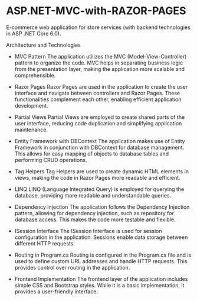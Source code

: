 # ASP.NET-MVC-with-RAZOR-PAGES
E-commerce web application for store services (with backend technologies in ASP .NET Core 6.0). 

Architecture and Technologies

- MVC Pattern
The application utilizes the MVC (Model-View-Controller) pattern to organize the code. MVC helps in separating business logic from the presentation layer, making the application more scalable and comprehensible.

- Razor Pages
Razor Pages are used in the application to create the user interface and navigate between controllers and Razor Pages. These functionalities complement each other, enabling efficient application development.

- Partial Views
Partial Views are employed to create shared parts of the user interface, reducing code duplication and simplifying application maintenance.

- Entity Framework with DBContext
The application makes use of Entity Framework in conjunction with DBContext for database management. This allows for easy mapping of objects to database tables and performing CRUD operations.

- Tag Helpers
Tag Helpers are used to create dynamic HTML elements in views, making the code in Razor Pages more readable and efficient.

- LINQ
LINQ (Language Integrated Query) is employed for querying the database, providing more readable and understandable queries.

- Dependency Injection
The application follows the Dependency Injection pattern, allowing for dependency injection, such as repository for database access. This makes the code more testable and flexible.

- ISession Interface
The ISession Interface is used for session configuration in the application. Sessions enable data storage between different HTTP requests.

- Routing in Program.cs
Routing is configured in the Program.cs file and is used to define custom URL addresses and handle HTTP requests. This provides control over routing in the application.

- Frontend Implementation
The frontend layer of the application includes simple CSS and Bootstrap styles. While it is a basic implementation, it provides a user-friendly interface.
